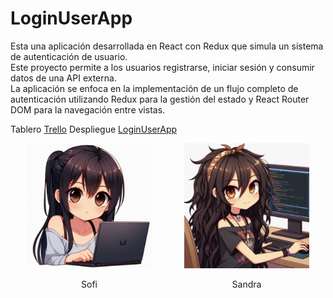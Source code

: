 # LoginUserApp 
Esta una aplicación desarrollada en React con Redux que simula un sistema de autenticación de usuario.<br>
Este proyecto permite a los usuarios registrarse, iniciar sesión y consumir datos de una API externa.<br>
La aplicación se enfoca en la implementación de un flujo completo de autenticación utilizando Redux para la gestión del estado y React Router DOM para la navegación entre vistas.

Tablero [Trello](https://trello.com/b/Wk9DXmfR/loginuserapp)
Despliegue [LoginUserApp](https://loginuserapp.netlify.app)

<div style="display: flex; justify-content: space-around;">
  <div style="text-align: center;">
    <img src="./public/sofi.jpeg" alt="Sofi" width="200" height="200">
    <p>Sofi</p>
  </div>
  <div style="text-align: center;">
    <img src="./public/sandra.jpeg" alt="Sandra" width="200" height="200">
    <p>Sandra</p>
  </div>
</div>